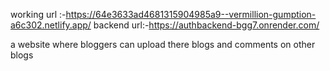 working url :-https://64e3633ad4681315904985a9--vermillion-gumption-a6c302.netlify.app/
backend url:-https://authbackend-bgg7.onrender.com/

a website where bloggers can upload there blogs and comments on other blogs
